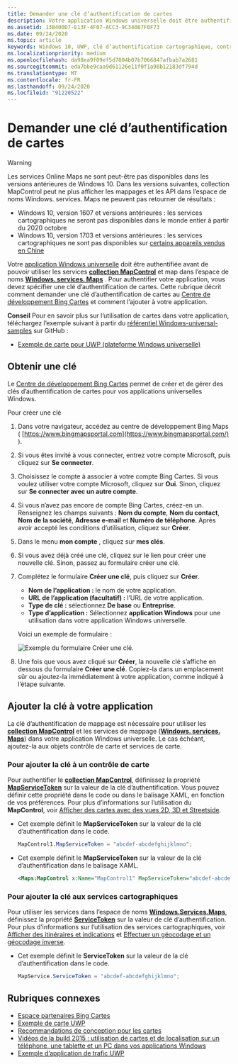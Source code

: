 ```yaml
---
title: Demander une clé d’authentification de cartes
description: Votre application Windows universelle doit être authentifiée pour pouvoir utiliser le MapControl et les services cartographiques dans l’espace de noms Windows.Services.Maps.
ms.assetid: 13B400D7-E13F-4F07-ACC3-9C34087F0F73
ms.date: 09/24/2020
ms.topic: article
keywords: Windows 10, UWP, clé d’authentification cartographique, contrôle de carte
ms.localizationpriority: medium
ms.openlocfilehash: da98ea9f09ef5d7804b07b7066847afbab7a2681
ms.sourcegitcommit: eda7bbe9caa9d61126e11f0f1a98b12183df794d
ms.translationtype: MT
ms.contentlocale: fr-FR
ms.lasthandoff: 09/24/2020
ms.locfileid: "91220522"
---
```

# <a name="request-a-maps-authentication-key"></a>Demander une clé d’authentification de cartes

> [!WARNING]
> Les services Online Maps ne sont peut-être pas disponibles dans les versions antérieures de Windows 10. Dans les versions suivantes, collection MapControl peut ne plus afficher les mappages et les API dans l’espace de noms Windows. services. Maps ne peuvent pas retourner de résultats :
> - Windows 10, version 1607 et versions antérieures : les services cartographiques ne seront pas disponibles dans le monde entier à partir du 2020 octobre
> - Windows 10, version 1703 et versions antérieures : les services cartographiques ne sont pas disponibles sur [certains appareils vendus en Chine](/windows-hardware/customize/desktop/unattend/microsoft-windows-mapcontrol-desktop-chinavariantwin10)

Votre [application Windows universelle](../get-started/universal-application-platform-guide.md) doit être authentifiée avant de pouvoir utiliser les services [**collection MapControl**](/uwp/api/Windows.UI.Xaml.Controls.Maps.MapControl) et map dans l’espace de noms [**Windows. services. Maps**](/uwp/api/Windows.Services.Maps) . Pour authentifier votre application, vous devez spécifier une clé d’authentification de cartes. Cette rubrique décrit comment demander une clé d’authentification de cartes au [Centre de développement Bing Cartes](https://www.bingmapsportal.com/) et comment l’ajouter à votre application.

**Conseil** Pour en savoir plus sur l’utilisation de cartes dans votre application, téléchargez l’exemple suivant à partir du [référentiel Windows-universal-samples](https://github.com/Microsoft/Windows-universal-samples) sur GitHub :

-   [Exemple de carte pour UWP (plateforme Windows universelle)](https://github.com/Microsoft/Windows-universal-samples/tree/master/Samples/MapControl)

## <a name="get-a-key"></a>Obtenir une clé


Le [Centre de développement Bing Cartes](https://www.bingmapsportal.com/) permet de créer et de gérer des clés d’authentification de cartes pour vos applications universelles Windows.

Pour créer une clé

1.  Dans votre navigateur, accédez au centre de développement Bing Maps ( [https://www.bingmapsportal.com](https://www.bingmapsportal.com/) ).

2.  Si vous êtes invité à vous connecter, entrez votre compte Microsoft, puis cliquez sur **Se connecter**.

3.  Choisissez le compte à associer à votre compte Bing Cartes. Si vous voulez utiliser votre compte Microsoft, cliquez sur **Oui**. Sinon, cliquez sur **Se connecter avec un autre compte**.

4.  Si vous n’avez pas encore de compte Bing Cartes, créez-en un. Renseignez les champs suivants : **Nom du compte**, **Nom du contact**, **Nom de la société**, **Adresse e-mail** et **Numéro de téléphone**. Après avoir accepté les conditions d’utilisation, cliquez sur **Créer**.

5.  Dans le menu **mon compte** , cliquez sur **mes clés**.

6.  Si vous avez déjà créé une clé, cliquez sur le lien pour créer une nouvelle clé. Sinon, passez au formulaire créer une clé.

7.  Complétez le formulaire **Créer une clé**, puis cliquez sur **Créer**.

    -   **Nom de l’application :** le nom de votre application.
    -   **URL de l’application (facultatif) :** l’URL de votre application.
    -   **Type de clé :** sélectionnez **De base** ou **Entreprise**.
    -   **Type d’application :** Sélectionnez **application Windows** pour une utilisation dans votre application Windows universelle.

    Voici un exemple de formulaire :

    ![Exemple du formulaire Créer une clé.](images/createkeydialog.png)

8.  Une fois que vous avez cliqué sur **Créer**, la nouvelle clé s’affiche en dessous du formulaire **Créer une clé**. Copiez-la dans un emplacement sûr ou ajoutez-la immédiatement à votre application, comme indiqué à l’étape suivante.

## <a name="add-the-key-to-your-app"></a>Ajouter la clé à votre application


La clé d’authentification de mappage est nécessaire pour utiliser les [**collection MapControl**](/uwp/api/Windows.UI.Xaml.Controls.Maps.MapControl) et les services de mappage ([**Windows. services. Maps**](/uwp/api/Windows.Services.Maps)) dans votre application Windows universelle. Le cas échéant, ajoutez-la aux objets contrôle de carte et services de carte.

### <a name="to-add-the-key-to-a-map-control"></a>Pour ajouter la clé à un contrôle de carte

Pour authentifier le [**collection MapControl**](/uwp/api/Windows.UI.Xaml.Controls.Maps.MapControl), définissez la propriété [**MapServiceToken**](/uwp/api/windows.ui.xaml.controls.maps.mapcontrol.mapservicetoken) sur la valeur de la clé d’authentification. Vous pouvez définir cette propriété dans le code ou dans le balisage XAML, en fonction de vos préférences. Pour plus d’informations sur l’utilisation du **MapControl**, voir [Afficher des cartes avec des vues 2D, 3D et Streetside](display-maps.md).

-   Cet exemple définit le **MapServiceToken** sur la valeur de la clé d’authentification dans le code.

    ```cs
    MapControl1.MapServiceToken = "abcdef-abcdefghijklmno";
    ```

-   Cet exemple définit le **MapServiceToken** sur la valeur de la clé d’authentification dans le balisage XAML.

    ```xml
    <Maps:MapControl x:Name="MapControl1" MapServiceToken="abcdef-abcdefghijklmno"/>
    ```

### <a name="to-add-the-key-to-map-services"></a>Pour ajouter la clé aux services cartographiques

Pour utiliser les services dans l’espace de noms [**Windows.Services.Maps**](/uwp/api/Windows.Services.Maps), définissez la propriété [**ServiceToken**](/uwp/api/windows.services.maps.mapservice.servicetoken) sur la valeur de clé d’authentification. Pour plus d’informations sur l’utilisation des services cartographiques, voir [Afficher des itinéraires et indications](routes-and-directions.md) et [Effectuer un géocodage et un géocodage inverse](geocoding.md).

-   Cet exemple définit le **ServiceToken** sur la valeur de la clé d’authentification dans le code.

    ```cs
    MapService.ServiceToken = "abcdef-abcdefghijklmno";
    ```

## <a name="related-topics"></a>Rubriques connexes

* [Espace partenaires Bing Cartes](https://www.bingmapsportal.com/)
* [Exemple de carte UWP](https://github.com/Microsoft/Windows-universal-samples/tree/master/Samples/MapControl)
* [Recommandations de conception pour les cartes](./display-maps.md)
* [Vidéos de la build 2015 : utilisation de cartes et de localisation sur un téléphone, une tablette et un PC dans vos applications Windows](https://channel9.msdn.com/Events/Build/2015/2-757)
* [Exemple d’application de trafic UWP](https://github.com/Microsoft/Windows-appsample-trafficapp)
